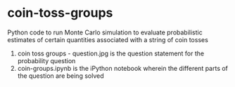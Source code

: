 # coin-toss-groups
Python code to run Monte Carlo simulation to evaluate probabilistic estimates of certain quantities associated with a string of coin tosses

1. coin toss groups - question.jpg is the question statement for the probability question
2. coin-groups.ipynb is the iPython notebook wherein the different parts of the question are being solved
